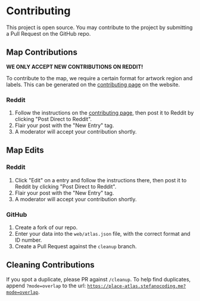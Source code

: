 # Contributing

This project is open source. You may contribute to the project by submitting a Pull Request on the GitHub repo.

## Map Contributions

**WE ONLY ACCEPT NEW CONTRIBUTIONS ON REDDIT!**

To contribute to the map, we require a certain format for artwork region and labels. This can be generated on the [contributing page](https://place-atlas.stefanocoding.me/index.html?mode=draw) on the website. 

### Reddit

1. Follow the instructions on the [contributing page](https://place-atlas.stefanocoding.me/index.html?mode=draw), then post it to Reddit by clicking "Post Direct to Reddit".
2. Flair your post with the "New Entry" tag.
3. A moderator will accept your contribution shortly.

<!--

### GitHub

1. Create a fork of our repo.
2. Enter your data into the `web/atlas.json` file, with the correct format and ID number.
3. Create a Pull Request.

-->

## Map Edits

### Reddit

1. Click "Edit" on a entry and follow the instructions there, then post it to Reddit by clicking "Post Direct to Reddit".
2. Flair your post with the "New Entry" tag.
3. A moderator will accept your contribution shortly.


### GitHub

1. Create a fork of our repo.
2. Enter your data into the `web/atlas.json` file, with the correct format and ID number.
3. Create a Pull Request against the `cleanup` branch.
## Cleaning Contributions

If you spot a duplicate, please PR against `/cleanup`. To help find duplicates, append `?mode=overlap` to the url: [`https://place-atlas.stefanocoding.me?mode=overlap`](https://place-atlas.stefanocoding.me?mode=overlap).
